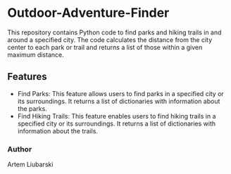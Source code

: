 # Outdoor-Adventure-Finder
This repository contains Python code to find parks and hiking trails in and around a specified city. The code calculates the distance from the city center to each park or trail and returns a list of those within a given maximum distance.

## Features ##
- Find Parks: This feature allows users to find parks in a specified city or its surroundings. It returns a list of dictionaries with information about the parks.
- Find Hiking Trails: This feature enables users to find hiking trails in a specified city or its surroundings. It returns a list of dictionaries with information about the trails.

### Author ###
Artem Liubarski
